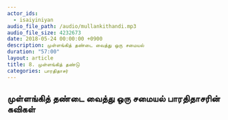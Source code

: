 ```yaml
---
actor_ids:
  - isaiyiniyan
audio_file_path: /audio/mullankithandi.mp3
audio_file_size: 4232673
date: 2018-05-24 00:00:00 +0900
description: முள்ளங்கித் தண்டை வைத்து ஒரு சமையல்
duration: "57:00"
layout: article
title: 8. முள்ளங்கித் தண்டு
categories: பாரதிதாசர்
---
```


## முள்ளங்கித் தண்டை வைத்து ஒரு சமையல் பாரதிதாசரின் கவிகள்


